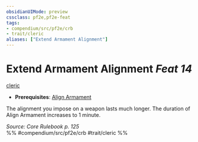 ```yaml
---
obsidianUIMode: preview
cssclass: pf2e,pf2e-feat
tags:
- compendium/src/pf2e/crb
- trait/cleric
aliases: ["Extend Armament Alignment"]
---
```

# Extend Armament Alignment  *Feat 14*  
[cleric](../../rules/traits/cleric.md)  

- **Prerequisites**: [Align Armament](align-armament.md)

The alignment you impose on a weapon lasts much longer. The duration of Align Armament increases to 1 minute.

*Source: Core Rulebook p. 125*  
%% #compendium/src/pf2e/crb #trait/cleric %%